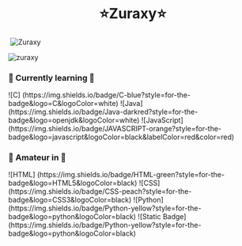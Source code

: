 <h1 align="center">⭐️Zuraxy⭐️</h1>

<p>&nbsp;<img align="center" src="https://readmestats.999857.xyz/api?username=Zuraxy&show_icons=true&locale=en&theme=react" alt="Zuraxy" /></p>
<p><img align="center" src="https://github-readme-streak-stats.herokuapp.com/?user=zuraxy&" alt="zuraxy" /></p>

<h3 align="left">🌱 Currently learning 🎯</h3>
![C] (https://img.shields.io/badge/C-blue?style=for-the-badge&logo=C&logoColor=white)
![Java] (https://img.shields.io/badge/Java-darkred?style=for-the-badge&logo=openjdk&logoColor=white)
![JavaScript] (https://img.shields.io/badge/JAVASCRIPT-orange?style=for-the-badge&logo=javascript&logoColor=black&labelColor=red&color=red)


<h3 align="left">🌾 Amateur in 🏹</h3>
![HTML] (https://img.shields.io/badge/HTML-green?style=for-the-badge&logo=HTML5&logoColor=black)
![CSS] (https://img.shields.io/badge/CSS-peach?style=for-the-badge&logo=CSS3&logoColor=black)
![Python] (https://img.shields.io/badge/Python-yellow?style=for-the-badge&logo=python&logoColor=black)
![Static Badge](https://img.shields.io/badge/Python-yellow?style=for-the-badge&logo=python&logoColor=black)


<!--
**zuraxy/Zuraxy** is a ✨ _special_ ✨ repository because its `README.md` (this file) appears on your GitHub profile.

Here are some ideas to get you started:

- 🔭 I’m currently working on ...
- 🌱 I’m currently learning ...
- 👯 I’m looking to collaborate on ...
- 🤔 I’m looking for help with ...
- 💬 Ask me about ...
- 📫 How to reach me: ...
- 😄 Pronouns: ...
- ⚡ Fun fact: ...
-->
